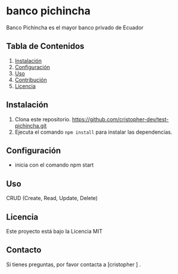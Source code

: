 # banco pichincha

Banco Pichincha es el mayor banco privado de Ecuador

## Tabla de Contenidos

1. [Instalación](#instalación)
2. [Configuración](#configuración)
3. [Uso](#uso)
4. [Contribución](#contribución)
5. [Licencia](#licencia)

## Instalación

1. Clona este repositorio. https://github.com/cristopher-dev/test-pichincha.git
2. Ejecuta el comando `npm install` para instalar las dependencias.

## Configuración

- inicia con el comando npm start

## Uso

CRUD (Create, Read, Update, Delete)

## Licencia

Este proyecto está bajo la Licencia MIT

## Contacto

Si tienes preguntas, por favor contacta a [cristopher ] .
